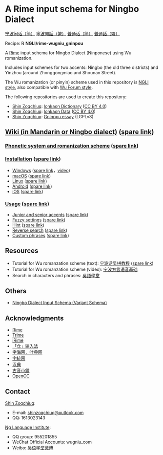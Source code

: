 # A Rime input schema for Ningbo Dialect

[宁波闲话（简）](./README.wuu-Hans-CN.md) [寧波閒話（繁）](./README.md) [普通话（简）](./README.cmn-Hans-CN.md) [普通話（繁）](./README.cmn-Hant-CN.md)

Recipe: ℞ **NGLI/rime-wugniu_gninpou**

A [Rime](https://rime.im/) input schema for Ningbo Dialect (Ninponese) using Wu romanization.

Includes input schemes for two accents: Ningbo (the old three districts) and Yinzhou (around Zhonggongmiao and Shounan Street).

The Wu romanization (or pinyin) scheme used in this repository is [NGLI style](https://github.com/NGLI/rime-wugniu_gninpou/wiki/音系及拼音方案), also compatible with [Wu Forum style](http://wu-chinese.com/romanization/).

The following repositories are used to create this repository:

- [Shin Zoqchiuq](https://github.com/shinzoqchiuq): [Ionkaon Dictionary](https://github.com/ionkaon/dictionary) ([CC BY 4.0](https://creativecommons.org/licenses/by/4.0/))
- [Shin Zoqchiuq](https://github.com/shinzoqchiuq): [Ionkaon Data](https://github.com/ionkaon/data) ([CC BY 4.0](https://creativecommons.org/licenses/by/4.0/))
- [Shin Zoqchiuq](https://github.com/shinzoqchiuq): [Gninpou essay](https://github.com/ionkaon/gninpou-essay) (LGPLv3)

## [Wiki (in Mandarin or Ningbo dialect)](https://github.com/NGLI/rime-wugniu_gninpou/wiki) ([spare link](https://gitee.com/ionkaon/rime-wugniu_gninpou/wikis))

### [Phonetic system and romanization scheme](https://github.com/NGLI/rime-wugniu_gninpou/wiki/音系及拼音方案) ([spare link](https://gitee.com/ionkaon/rime-wugniu_gninpou/wikis/音系及拼音方案))

### [Installation](https://ngli.github.io/安装方法/安装方法.html) ([spare link](https://ngli.gitee.io/安装方法/安装方法.html))

- [Windows](https://ngli.github.io/安装方法/Windows.html) ([spare link](https://ngli.gitee.io/安装方法/Windows.html)，[video](https://www.bilibili.com/video/BV1db411S7gf))
- [macOS](https://ngli.github.io/安装方法/macOS.html) ([spare link](https://ngli.gitee.io/安装方法/macOS.html))
- [Linux](https://ngli.github.io/安装方法/Linux.html) ([spare link](https://ngli.gitee.io/安装方法/Linux.html))
- [Android](https://ngli.github.io/安装方法/Android.html) ([spare link](https://ngli.gitee.io/安装方法/Android.html))
- [iOS](https://ngli.github.io/安装方法/iOS.html) ([spare link](https://ngli.gitee.io/安装方法/iOS.html))

### [Usage](https://github.com/NGLI/rime-wugniu_gninpou/wiki/使用) ([spare link](https://gitee.com/ionkaon/rime-wugniu_gninpou/wikis/使用))

- [Junior and senior accents](https://github.com/NGLI/rime-wugniu_gninpou/wiki/使用#新老派) ([spare link](https://gitee.com/ionkaon/rime-wugniu_gninpou/wikis/使用#新老派))
- [Fuzzy settings](https://github.com/NGLI/rime-wugniu_gninpou/wiki/使用#模糊音) ([spare link](https://gitee.com/ionkaon/rime-wugniu_gninpou/wikis/使用#模糊音))
- [Hint](https://github.com/NGLI/rime-wugniu_gninpou/wiki/使用#输入提示) ([spare link](https://gitee.com/ionkaon/rime-wugniu_gninpou/wikis/使用#输入提示))
- [Reverse search](https://github.com/NGLI/rime-wugniu_gninpou/wiki/使用#反查) ([spare link](https://gitee.com/ionkaon/rime-wugniu_gninpou/wikis/使用#反查))
- [Custom phrases](https://github.com/NGLI/rime-wugniu_gninpou/wiki/使用#自定义短语) ([spare link](https://gitee.com/ionkaon/rime-wugniu_gninpou/wikis/使用#自定义短语))

## Resources

- Tutorial for Wu romanzation scheme (text): [宁波话吴拼教程](https://ionkaon.github.io/phin-in-tutorial/) ([spare link](https://ionkaon.gitee.io/phin-in-tutorial/))
- Tutorial for Wu romanzation scheme (video): [宁波方言语音基础](https://www.bilibili.com/video/BV1P3411J7qq)
- Search in characters and phrases: [吳語學堂](https://www.wugniu.com/)

## Others

- [Ningbo Dialect Input Schema (Variant Schema)](https://github.com/ionkaon/rime-gninpou-variant)

## Acknowledgments

- [Rime](https://rime.im/)
- [Trime](https://github.com/osfans/trime)
- [iRime](https://github.com/jimmy54/iRime)
- [「仓」输入法](https://github.com/imfuxiao/Hamster)
- [字海网，叶典网](http://yedict.com/)
- [字統网](https://zi.tools/)
- [汉典](http://www.zdic.net/)
- [古音小鏡](http://www.kaom.net/)
- [OpenCC](https://opencc.byvoid.com/)

## Contact

[Shin Zoqchiuq](https://github.com/shinzoqchiuq):

- E-mail: shinzoqchiuq@outlook.com
- QQ: 1613023143

[Ng Language Institute](https://www.wugniu.com/):

- QQ group: 955201855
- WeChat Official Accounts: wugniu_com
- Weibo: [吴语学堂微博](https://weibo.com/u/6541762299)
